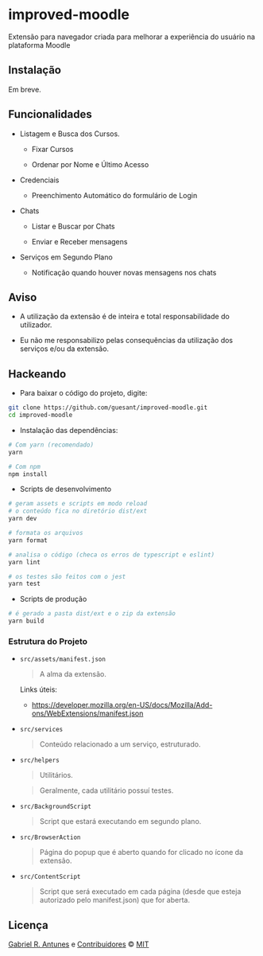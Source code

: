 # improved-moodle

Extensão para navegador criada para melhorar a experiência do usuário na plataforma Moodle

## Instalação

Em breve.

## Funcionalidades

- Listagem e Busca dos Cursos.

  - Fixar Cursos

  - Ordenar por Nome e Último Acesso

- Credenciais

  - Preenchimento Automático do formulário de Login

- Chats

  - Listar e Buscar por Chats

  - Enviar e Receber mensagens

- Serviços em Segundo Plano

  - Notificação quando houver novas mensagens nos chats

## Aviso

- A utilização da extensão é de inteira e total responsabilidade do utilizador.

- Eu não me responsabilizo pelas consequências da utilização dos serviços e/ou da extensão.

## Hackeando

- Para baixar o código do projeto, digite:

```sh
git clone https://github.com/guesant/improved-moodle.git
cd improved-moodle
```

- Instalação das dependências:

```sh
# Com yarn (recomendado)
yarn

# Com npm
npm install
```

- Scripts de desenvolvimento

```sh
# geram assets e scripts em modo reload
# o conteúdo fica no diretório dist/ext
yarn dev

# formata os arquivos
yarn format

# analisa o código (checa os erros de typescript e eslint)
yarn lint

# os testes são feitos com o jest
yarn test
```

- Scripts de produção

```sh
# é gerado a pasta dist/ext e o zip da extensão
yarn build
```

### Estrutura do Projeto

- `src/assets/manifest.json`

  > A alma da extensão.

  Links úteis:

  - https://developer.mozilla.org/en-US/docs/Mozilla/Add-ons/WebExtensions/manifest.json

- `src/services`

  > Conteúdo relacionado a um serviço, estruturado.

- `src/helpers`

  > Utilitários.

  > Geralmente, cada utilitário possuí testes.

- `src/BackgroundScript`

  > Script que estará executando em segundo plano.

- `src/BrowserAction`

  > Página do popup que é aberto quando for clicado no ícone da extensão.

- `src/ContentScript`

  > Script que será executado em cada página (desde que esteja autorizado pelo manifest.json) que for aberta.

## Licença

[Gabriel R. Antunes](https://github.com/guesant) e [Contribuidores](https://github.com/guesant/improved-moodle/graphs/contributors) © [MIT](./LICENSE)
